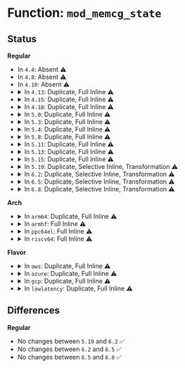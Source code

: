 # Function: <code>mod_memcg_state</code>

## Status
<b>Regular</b>
<ul>
<li>
In <code>4.4</code>: Absent ⚠️
</li>
<li>
In <code>4.8</code>: Absent ⚠️
</li>
<li>
In <code>4.10</code>: Absent ⚠️
</li>
<li>
<details>
<summary>In <code>4.13</code>: Duplicate, Full Inline ⚠️</summary>

**Collision:** Static Duplication

**Inline:** Full

**Transformation:** False

**Instances:**

```
In kernel/fork.c (ffffffff810812e2)
Location: include/linux/memcontrol.h:513
Inline: True
Inline callers:
  - kernel/fork.c:account_kernel_stack
```
```
In mm/page-writeback.c (ffffffff811c767a)
Location: include/linux/memcontrol.h:513
Inline: True
Inline callers:
  - mm/page-writeback.c:__test_set_page_writeback
  - mm/page-writeback.c:test_clear_page_writeback
  - mm/page-writeback.c:clear_page_dirty_for_io
```
```
In mm/workingset.c (ffffffff811ee55c)
Location: include/linux/memcontrol.h:513
Inline: True
Inline callers:
  - mm/workingset.c:shadow_lru_isolate
  - mm/workingset.c:workingset_refault
  - mm/workingset.c:workingset_refault
```
```
In mm/slub.c (ffffffff8122669f)
Location: include/linux/memcontrol.h:513
Inline: True
Inline callers:
  - mm/slub.c:__free_slab
  - mm/slub.c:new_slab
```
</details>
</li>
<li>
<details>
<summary>In <code>4.15</code>: Duplicate, Full Inline ⚠️</summary>

**Collision:** Static Duplication

**Inline:** Full

**Transformation:** False

**Instances:**

```
In kernel/fork.c (ffffffff81087bd2)
Location: include/linux/memcontrol.h:516
Inline: True
Inline callers:
  - kernel/fork.c:account_kernel_stack
```
```
In mm/page-writeback.c (ffffffff811dc4a9)
Location: include/linux/memcontrol.h:516
Inline: True
Inline callers:
  - mm/page-writeback.c:__test_set_page_writeback
  - mm/page-writeback.c:test_clear_page_writeback
  - mm/page-writeback.c:clear_page_dirty_for_io
```
```
In mm/workingset.c (ffffffff812048ac)
Location: include/linux/memcontrol.h:516
Inline: True
Inline callers:
  - mm/workingset.c:shadow_lru_isolate
  - mm/workingset.c:workingset_refault
  - mm/workingset.c:workingset_refault
```
```
In mm/slub.c (ffffffff812416ec)
Location: include/linux/memcontrol.h:516
Inline: True
Inline callers:
  - mm/slub.c:__free_slab
  - mm/slub.c:new_slab
```
</details>
</li>
<li>
<details>
<summary>In <code>4.18</code>: Duplicate, Full Inline ⚠️</summary>

**Collision:** Static Duplication

**Inline:** Full

**Transformation:** False

**Instances:**

```
In kernel/fork.c (ffffffff8108af42)
Location: include/linux/memcontrol.h:554
Inline: True
Inline callers:
  - kernel/fork.c:account_kernel_stack
  - kernel/fork.c:account_kernel_stack
```
```
In mm/memcontrol.c (ffffffff812866c5)
Location: include/linux/memcontrol.h:554
Inline: True
Inline callers:
  - mm/memcontrol.c:mem_cgroup_uncharge_swap
  - mm/memcontrol.c:mem_cgroup_try_charge_swap
  - mm/memcontrol.c:mem_cgroup_swapout
  - mm/memcontrol.c:mem_cgroup_uncharge_skmem
  - mm/memcontrol.c:mem_cgroup_charge_skmem
  - mm/memcontrol.c:mem_cgroup_move_charge_pte_range
  - mm/memcontrol.c:mem_cgroup_move_charge_pte_range
```
</details>
</li>
<li>
<details>
<summary>In <code>5.0</code>: Duplicate, Full Inline ⚠️</summary>

**Collision:** Static Duplication

**Inline:** Full

**Transformation:** False

**Instances:**

```
In kernel/fork.c (ffffffff8109360f)
Location: include/linux/memcontrol.h:594
Inline: True
Inline callers:
  - kernel/fork.c:put_task_stack
  - kernel/fork.c:account_kernel_stack
```
```
In mm/memcontrol.c (ffffffff8129b635)
Location: include/linux/memcontrol.h:594
Inline: True
Inline callers:
  - mm/memcontrol.c:mem_cgroup_uncharge_swap
  - mm/memcontrol.c:mem_cgroup_try_charge_swap
  - mm/memcontrol.c:mem_cgroup_swapout
  - mm/memcontrol.c:mem_cgroup_uncharge_skmem
  - mm/memcontrol.c:mem_cgroup_charge_skmem
  - mm/memcontrol.c:mem_cgroup_move_charge_pte_range
  - mm/memcontrol.c:mem_cgroup_move_charge_pte_range
```
</details>
</li>
<li>
<details>
<summary>In <code>5.3</code>: Duplicate, Full Inline ⚠️</summary>

**Collision:** Static Duplication

**Inline:** Full

**Transformation:** False

**Instances:**

```
In kernel/fork.c (ffffffff810983b4)
Location: include/linux/memcontrol.h:590
Inline: True
Inline callers:
  - kernel/fork.c:copy_process
  - kernel/fork.c:copy_process
  - kernel/fork.c:put_task_stack
  - kernel/fork.c:account_kernel_stack
```
```
In mm/memcontrol.c (ffffffff812b6879)
Location: include/linux/memcontrol.h:590
Inline: True
Inline callers:
  - mm/memcontrol.c:mem_cgroup_uncharge_swap
  - mm/memcontrol.c:mem_cgroup_try_charge_swap
  - mm/memcontrol.c:mem_cgroup_swapout
  - mm/memcontrol.c:mem_cgroup_uncharge_skmem
  - mm/memcontrol.c:mem_cgroup_charge_skmem
  - mm/memcontrol.c:mem_cgroup_move_charge_pte_range
  - mm/memcontrol.c:mem_cgroup_move_charge_pte_range
```
</details>
</li>
<li>
<details>
<summary>In <code>5.4</code>: Duplicate, Full Inline ⚠️</summary>

**Collision:** Static Duplication

**Inline:** Full

**Transformation:** False

**Instances:**

```
In kernel/fork.c (ffffffff8109e98a)
Location: include/linux/memcontrol.h:626
Inline: True
Inline callers:
  - kernel/fork.c:copy_process
  - kernel/fork.c:copy_process
  - kernel/fork.c:put_task_stack
```
```
In mm/memcontrol.c (ffffffff812c8749)
Location: include/linux/memcontrol.h:626
Inline: True
Inline callers:
  - mm/memcontrol.c:mem_cgroup_uncharge_swap
  - mm/memcontrol.c:mem_cgroup_try_charge_swap
  - mm/memcontrol.c:mem_cgroup_swapout
  - mm/memcontrol.c:mem_cgroup_uncharge_skmem
  - mm/memcontrol.c:mem_cgroup_charge_skmem
  - mm/memcontrol.c:mem_cgroup_move_charge_pte_range
  - mm/memcontrol.c:mem_cgroup_move_charge_pte_range
  - mm/memcontrol.c:mod_memcg_obj_state
```
</details>
</li>
<li>
<details>
<summary>In <code>5.8</code>: Duplicate, Full Inline ⚠️</summary>

**Collision:** Static Duplication

**Inline:** Full

**Transformation:** False

**Instances:**

```
In kernel/fork.c (ffffffff810a43f3)
Location: include/linux/memcontrol.h:603
Inline: True
Inline callers:
  - kernel/fork.c:memcg_charge_kernel_stack
```
```
In mm/memcontrol.c (ffffffff812fe017)
Location: include/linux/memcontrol.h:603
Inline: True
Inline callers:
  - mm/memcontrol.c:mem_cgroup_uncharge_swap
  - mm/memcontrol.c:mem_cgroup_try_charge_swap
  - mm/memcontrol.c:mem_cgroup_swapout
  - mm/memcontrol.c:mem_cgroup_uncharge_skmem
  - mm/memcontrol.c:mem_cgroup_charge_skmem
  - mm/memcontrol.c:mem_cgroup_move_charge_pte_range
  - mm/memcontrol.c:mem_cgroup_move_charge_pte_range
  - mm/memcontrol.c:mod_memcg_obj_state
```
</details>
</li>
<li>
<details>
<summary>In <code>5.11</code>: Duplicate, Full Inline ⚠️</summary>

**Collision:** Static Duplication

**Inline:** Full

**Transformation:** False

**Instances:**

```
In mm/percpu.c (ffffffff812854c1)
Location: include/linux/memcontrol.h:921
Inline: True
Inline callers:
  - mm/percpu.c:pcpu_memcg_free_hook
```
```
In mm/memcontrol.c (ffffffff8130a4a7)
Location: include/linux/memcontrol.h:921
Inline: True
Inline callers:
  - mm/memcontrol.c:mem_cgroup_uncharge_swap
  - mm/memcontrol.c:mem_cgroup_try_charge_swap
  - mm/memcontrol.c:mem_cgroup_swapout
  - mm/memcontrol.c:mem_cgroup_uncharge_skmem
  - mm/memcontrol.c:mem_cgroup_charge_skmem
  - mm/memcontrol.c:mem_cgroup_move_charge_pte_range
  - mm/memcontrol.c:mem_cgroup_move_charge_pte_range
```
</details>
</li>
<li>
<details>
<summary>In <code>5.13</code>: Duplicate, Full Inline ⚠️</summary>

**Collision:** Static Duplication

**Inline:** Full

**Transformation:** False

**Instances:**

```
In mm/percpu.c (ffffffff8128a221)
Location: include/linux/memcontrol.h:966
Inline: True
Inline callers:
  - mm/percpu.c:pcpu_memcg_free_hook
```
```
In mm/memcontrol.c (ffffffff81310d47)
Location: include/linux/memcontrol.h:966
Inline: True
Inline callers:
  - mm/memcontrol.c:mem_cgroup_uncharge_swap
  - mm/memcontrol.c:mem_cgroup_try_charge_swap
  - mm/memcontrol.c:mem_cgroup_swapout
  - mm/memcontrol.c:mem_cgroup_uncharge_skmem
  - mm/memcontrol.c:mem_cgroup_charge_skmem
  - mm/memcontrol.c:mem_cgroup_move_charge_pte_range
  - mm/memcontrol.c:mem_cgroup_move_charge_pte_range
```
</details>
</li>
<li>
<details>
<summary>In <code>5.15</code>: Duplicate, Full Inline ⚠️</summary>

**Collision:** Static Duplication

**Inline:** Full

**Transformation:** False

**Instances:**

```
In mm/percpu.c (ffffffff812c95c6)
Location: include/linux/memcontrol.h:957
Inline: True
Inline callers:
  - mm/percpu.c:pcpu_memcg_free_hook
  - mm/percpu.c:pcpu_memcg_post_alloc_hook
```
```
In mm/memcontrol.c (ffffffff8135c021)
Location: include/linux/memcontrol.h:957
Inline: True
Inline callers:
  - mm/memcontrol.c:__mem_cgroup_uncharge_swap
  - mm/memcontrol.c:__mem_cgroup_try_charge_swap
  - mm/memcontrol.c:mem_cgroup_swapout
  - mm/memcontrol.c:mem_cgroup_uncharge_skmem
  - mm/memcontrol.c:mem_cgroup_charge_skmem
  - mm/memcontrol.c:mem_cgroup_move_charge_pte_range
  - mm/memcontrol.c:mem_cgroup_move_charge_pte_range
```
</details>
</li>
<li>
<details>
<summary>In <code>5.19</code>: Duplicate, Selective Inline, Transformation ⚠️</summary>

```c
void mod_memcg_state(struct mem_cgroup *memcg, int idx, int val);
```

**Collision:** Static Duplication

**Inline:** Selective

**Transformation:** True

**Instances:**

```
In mm/percpu.c (ffffffff81326040)
Location: include/linux/memcontrol.h:954
Inline: True
Direct callers:
  - mm/percpu.c:pcpu_memcg_post_alloc_hook
```
```
In mm/vmalloc.c (ffffffff81360500)
Location: include/linux/memcontrol.h:954
Inline: True
Direct callers:
  - mm/vmalloc.c:__vmalloc_area_node
  - mm/vmalloc.c:__vunmap
```
```
In mm/memcontrol.c (ffffffff813cf0b0)
Location: include/linux/memcontrol.h:954
Inline: False
Direct callers:
  - mm/memcontrol.c:obj_cgroup_uncharge_zswap
  - mm/memcontrol.c:obj_cgroup_uncharge_zswap
  - mm/memcontrol.c:obj_cgroup_charge_zswap
  - mm/memcontrol.c:obj_cgroup_charge_zswap
  - mm/memcontrol.c:__mem_cgroup_uncharge_swap
  - mm/memcontrol.c:__mem_cgroup_try_charge_swap
  - mm/memcontrol.c:mem_cgroup_swapout
  - mm/memcontrol.c:mem_cgroup_uncharge_skmem
  - mm/memcontrol.c:mem_cgroup_charge_skmem
  - mm/memcontrol.c:mem_cgroup_move_charge_pte_range
  - mm/memcontrol.c:mem_cgroup_move_charge_pte_range
```
**Symbols:**

```
ffffffff81326040-ffffffff8132607d: mod_memcg_state.constprop.0 (STB_LOCAL)
ffffffff81360500-ffffffff8136053d: mod_memcg_state.constprop.0 (STB_LOCAL)
ffffffff813cf0b0-ffffffff813cf0e6: mod_memcg_state (STB_LOCAL)
```
</details>
</li>
<li>
<details>
<summary>In <code>6.2</code>: Duplicate, Selective Inline, Transformation ⚠️</summary>

```c
void mod_memcg_state(struct mem_cgroup *memcg, int idx, int val);
```

**Collision:** Static Duplication

**Inline:** Selective

**Transformation:** True

**Instances:**

```
In mm/percpu.c (ffffffff8139ae10)
Location: include/linux/memcontrol.h:962
Inline: True
Direct callers:
  - mm/percpu.c:pcpu_memcg_post_alloc_hook
```
```
In mm/vmalloc.c (ffffffff813dc0d0)
Location: include/linux/memcontrol.h:962
Inline: True
Direct callers:
  - mm/vmalloc.c:__vmalloc_area_node
  - mm/vmalloc.c:__vunmap
```
```
In mm/memcontrol.c (ffffffff814542d0)
Location: include/linux/memcontrol.h:962
Inline: False
Direct callers:
  - mm/memcontrol.c:obj_cgroup_uncharge_zswap
  - mm/memcontrol.c:obj_cgroup_uncharge_zswap
  - mm/memcontrol.c:obj_cgroup_charge_zswap
  - mm/memcontrol.c:obj_cgroup_charge_zswap
  - mm/memcontrol.c:__mem_cgroup_uncharge_swap
  - mm/memcontrol.c:__mem_cgroup_try_charge_swap
  - mm/memcontrol.c:mem_cgroup_swapout
  - mm/memcontrol.c:mem_cgroup_uncharge_skmem
  - mm/memcontrol.c:mem_cgroup_charge_skmem
  - mm/memcontrol.c:mem_cgroup_move_charge_pte_range
  - mm/memcontrol.c:mem_cgroup_move_charge_pte_range
```
**Symbols:**

```
ffffffff8139ae10-ffffffff8139ae5f: mod_memcg_state.constprop.0 (STB_LOCAL)
ffffffff813dc0d0-ffffffff813dc11f: mod_memcg_state.constprop.0 (STB_LOCAL)
ffffffff814542d0-ffffffff81454323: mod_memcg_state (STB_LOCAL)
```
</details>
</li>
<li>
<details>
<summary>In <code>6.5</code>: Duplicate, Selective Inline, Transformation ⚠️</summary>

```c
void mod_memcg_state(struct mem_cgroup *memcg, int idx, int val);
```

**Collision:** Static Duplication

**Inline:** Selective

**Transformation:** True

**Instances:**

```
In mm/percpu.c (ffffffff813cded0)
Location: include/linux/memcontrol.h:978
Inline: True
Direct callers:
  - mm/percpu.c:pcpu_memcg_post_alloc_hook
```
```
In mm/vmalloc.c (ffffffff81410af0)
Location: include/linux/memcontrol.h:978
Inline: True
Direct callers:
  - mm/vmalloc.c:__vmalloc_area_node
  - mm/vmalloc.c:vfree
```
```
In mm/memcontrol.c (ffffffff8148a0a0)
Location: include/linux/memcontrol.h:978
Inline: False
Direct callers:
  - mm/memcontrol.c:obj_cgroup_uncharge_zswap
  - mm/memcontrol.c:obj_cgroup_uncharge_zswap
  - mm/memcontrol.c:obj_cgroup_charge_zswap
  - mm/memcontrol.c:obj_cgroup_charge_zswap
  - mm/memcontrol.c:__mem_cgroup_uncharge_swap
  - mm/memcontrol.c:__mem_cgroup_try_charge_swap
  - mm/memcontrol.c:mem_cgroup_swapout
  - mm/memcontrol.c:mem_cgroup_uncharge_skmem
  - mm/memcontrol.c:mem_cgroup_charge_skmem
  - mm/memcontrol.c:mem_cgroup_move_charge_pte_range
  - mm/memcontrol.c:mem_cgroup_move_charge_pte_range
```
**Symbols:**

```
ffffffff813cded0-ffffffff813cdf1f: mod_memcg_state.constprop.0 (STB_LOCAL)
ffffffff81410af0-ffffffff81410b3f: mod_memcg_state.constprop.0 (STB_LOCAL)
ffffffff8148a0a0-ffffffff8148a0f3: mod_memcg_state (STB_LOCAL)
```
</details>
</li>
<li>
<details>
<summary>In <code>6.8</code>: Duplicate, Selective Inline, Transformation ⚠️</summary>

```c
void mod_memcg_state(struct mem_cgroup *memcg, int idx, int val);
```

**Collision:** Static Duplication

**Inline:** Selective

**Transformation:** True

**Instances:**

```
In mm/percpu.c (ffffffff813f8840)
Location: include/linux/memcontrol.h:997
Inline: True
```
```
In mm/vmalloc.c (ffffffff8143d450)
Location: include/linux/memcontrol.h:997
Inline: True
Direct callers:
  - mm/vmalloc.c:__vmalloc_area_node
```
```
In mm/memcontrol.c (ffffffff814b98d0)
Location: include/linux/memcontrol.h:997
Inline: False
Direct callers:
  - mm/memcontrol.c:obj_cgroup_uncharge_zswap
  - mm/memcontrol.c:obj_cgroup_uncharge_zswap
  - mm/memcontrol.c:obj_cgroup_charge_zswap
  - mm/memcontrol.c:obj_cgroup_charge_zswap
  - mm/memcontrol.c:__mem_cgroup_uncharge_swap
  - mm/memcontrol.c:__mem_cgroup_try_charge_swap
  - mm/memcontrol.c:mem_cgroup_swapout
  - mm/memcontrol.c:mem_cgroup_uncharge_skmem
  - mm/memcontrol.c:mem_cgroup_charge_skmem
  - mm/memcontrol.c:mem_cgroup_move_charge_pte_range
  - mm/memcontrol.c:mem_cgroup_move_charge_pte_range
```
**Symbols:**

```
ffffffff813f8840-ffffffff813f888f: mod_memcg_state.constprop.0 (STB_LOCAL)
ffffffff8143d450-ffffffff8143d49f: mod_memcg_state.constprop.0 (STB_LOCAL)
ffffffff814b98d0-ffffffff814b9923: mod_memcg_state (STB_LOCAL)
```
</details>
</li>
</ul>
<b>Arch</b>
<ul>
<li>
<details>
<summary>In <code>arm64</code>: Duplicate, Full Inline ⚠️</summary>

**Collision:** Static Duplication

**Inline:** Full

**Transformation:** False

**Instances:**

```
In kernel/fork.c (ffff8000100f30ac)
Location: include/linux/memcontrol.h:626
Inline: True
Inline callers:
  - kernel/fork.c:dup_task_struct
```
```
In mm/memcontrol.c (ffff80001036b644)
Location: include/linux/memcontrol.h:626
Inline: True
Inline callers:
  - mm/memcontrol.c:mem_cgroup_uncharge_swap
  - mm/memcontrol.c:mem_cgroup_try_charge_swap
  - mm/memcontrol.c:mem_cgroup_swapout
  - mm/memcontrol.c:mem_cgroup_uncharge_skmem
  - mm/memcontrol.c:mem_cgroup_charge_skmem
  - mm/memcontrol.c:mem_cgroup_move_charge_pte_range
  - mm/memcontrol.c:mem_cgroup_move_charge_pte_range
  - mm/memcontrol.c:mod_memcg_obj_state
```
</details>
</li>
<li>
<details>
<summary>In <code>armhf</code>: Full Inline ⚠️</summary>

**Collision:** Unique Static

**Inline:** Full

**Transformation:** False

**Instances:**

```
In mm/memcontrol.c (c055cd64)
Location: include/linux/memcontrol.h:626
Inline: True
Inline callers:
  - mm/memcontrol.c:mem_cgroup_uncharge_swap
  - mm/memcontrol.c:mem_cgroup_try_charge_swap
  - mm/memcontrol.c:mem_cgroup_swapout
  - mm/memcontrol.c:mem_cgroup_uncharge_skmem
  - mm/memcontrol.c:mem_cgroup_charge_skmem
  - mm/memcontrol.c:mem_cgroup_move_charge_pte_range
  - mm/memcontrol.c:mem_cgroup_move_charge_pte_range
  - mm/memcontrol.c:mod_memcg_obj_state
```
</details>
</li>
<li>
<details>
<summary>In <code>ppc64el</code>: Full Inline ⚠️</summary>

**Collision:** Unique Static

**Inline:** Full

**Transformation:** False

**Instances:**

```
In mm/memcontrol.c (c00000000045b130)
Location: include/linux/memcontrol.h:626
Inline: True
Inline callers:
  - mm/memcontrol.c:mem_cgroup_uncharge_swap
  - mm/memcontrol.c:mem_cgroup_try_charge_swap
  - mm/memcontrol.c:mem_cgroup_swapout
  - mm/memcontrol.c:mem_cgroup_uncharge_skmem
  - mm/memcontrol.c:mem_cgroup_charge_skmem
  - mm/memcontrol.c:mem_cgroup_move_charge_pte_range
  - mm/memcontrol.c:mem_cgroup_move_charge_pte_range
  - mm/memcontrol.c:mod_memcg_obj_state
```
</details>
</li>
<li>
<details>
<summary>In <code>riscv64</code>: Full Inline ⚠️</summary>

**Collision:** Unique Static

**Inline:** Full

**Transformation:** False

**Instances:**

```
In mm/memcontrol.c (ffffffe000248d1a)
Location: include/linux/memcontrol.h:626
Inline: True
Inline callers:
  - mm/memcontrol.c:mem_cgroup_uncharge_swap
  - mm/memcontrol.c:mem_cgroup_try_charge_swap
  - mm/memcontrol.c:mem_cgroup_swapout
  - mm/memcontrol.c:mem_cgroup_uncharge_skmem
  - mm/memcontrol.c:mem_cgroup_charge_skmem
  - mm/memcontrol.c:mem_cgroup_move_charge_pte_range
  - mm/memcontrol.c:mem_cgroup_move_charge_pte_range
  - mm/memcontrol.c:mod_memcg_obj_state
```
</details>
</li>
</ul>
<b>Flavor</b>
<ul>
<li>
<details>
<summary>In <code>aws</code>: Duplicate, Full Inline ⚠️</summary>

**Collision:** Static Duplication

**Inline:** Full

**Transformation:** False

**Instances:**

```
In kernel/fork.c (ffffffff810982aa)
Location: include/linux/memcontrol.h:626
Inline: True
Inline callers:
  - kernel/fork.c:copy_process
  - kernel/fork.c:copy_process
  - kernel/fork.c:put_task_stack
```
```
In mm/memcontrol.c (ffffffff812c0d29)
Location: include/linux/memcontrol.h:626
Inline: True
Inline callers:
  - mm/memcontrol.c:mem_cgroup_uncharge_swap
  - mm/memcontrol.c:mem_cgroup_try_charge_swap
  - mm/memcontrol.c:mem_cgroup_swapout
  - mm/memcontrol.c:mem_cgroup_uncharge_skmem
  - mm/memcontrol.c:mem_cgroup_charge_skmem
  - mm/memcontrol.c:mem_cgroup_move_charge_pte_range
  - mm/memcontrol.c:mem_cgroup_move_charge_pte_range
  - mm/memcontrol.c:mod_memcg_obj_state
```
</details>
</li>
<li>
<details>
<summary>In <code>azure</code>: Duplicate, Full Inline ⚠️</summary>

**Collision:** Static Duplication

**Inline:** Full

**Transformation:** False

**Instances:**

```
In kernel/fork.c (ffffffff81086d04)
Location: include/linux/memcontrol.h:626
Inline: True
Inline callers:
  - kernel/fork.c:copy_process
  - kernel/fork.c:copy_process
  - kernel/fork.c:put_task_stack
```
```
In mm/memcontrol.c (ffffffff812b1d99)
Location: include/linux/memcontrol.h:626
Inline: True
Inline callers:
  - mm/memcontrol.c:mem_cgroup_uncharge_swap
  - mm/memcontrol.c:mem_cgroup_try_charge_swap
  - mm/memcontrol.c:mem_cgroup_swapout
  - mm/memcontrol.c:mem_cgroup_uncharge_skmem
  - mm/memcontrol.c:mem_cgroup_charge_skmem
  - mm/memcontrol.c:mem_cgroup_move_charge_pte_range
  - mm/memcontrol.c:mem_cgroup_move_charge_pte_range
  - mm/memcontrol.c:mod_memcg_obj_state
```
</details>
</li>
<li>
<details>
<summary>In <code>gcp</code>: Duplicate, Full Inline ⚠️</summary>

**Collision:** Static Duplication

**Inline:** Full

**Transformation:** False

**Instances:**

```
In kernel/fork.c (ffffffff8109825a)
Location: include/linux/memcontrol.h:626
Inline: True
Inline callers:
  - kernel/fork.c:copy_process
  - kernel/fork.c:copy_process
  - kernel/fork.c:put_task_stack
```
```
In mm/memcontrol.c (ffffffff812beb39)
Location: include/linux/memcontrol.h:626
Inline: True
Inline callers:
  - mm/memcontrol.c:mem_cgroup_uncharge_swap
  - mm/memcontrol.c:mem_cgroup_try_charge_swap
  - mm/memcontrol.c:mem_cgroup_swapout
  - mm/memcontrol.c:mem_cgroup_uncharge_skmem
  - mm/memcontrol.c:mem_cgroup_charge_skmem
  - mm/memcontrol.c:mem_cgroup_move_charge_pte_range
  - mm/memcontrol.c:mem_cgroup_move_charge_pte_range
  - mm/memcontrol.c:mod_memcg_obj_state
```
</details>
</li>
<li>
<details>
<summary>In <code>lowlatency</code>: Duplicate, Full Inline ⚠️</summary>

**Collision:** Static Duplication

**Inline:** Full

**Transformation:** False

**Instances:**

```
In kernel/fork.c (ffffffff8109fe51)
Location: include/linux/memcontrol.h:626
Inline: True
Inline callers:
  - kernel/fork.c:copy_process
  - kernel/fork.c:copy_process
  - kernel/fork.c:put_task_stack
```
```
In mm/memcontrol.c (ffffffff812cf5b2)
Location: include/linux/memcontrol.h:626
Inline: True
Inline callers:
  - mm/memcontrol.c:mem_cgroup_uncharge_swap
  - mm/memcontrol.c:mem_cgroup_try_charge_swap
  - mm/memcontrol.c:mem_cgroup_swapout
  - mm/memcontrol.c:mem_cgroup_uncharge_skmem
  - mm/memcontrol.c:mem_cgroup_charge_skmem
  - mm/memcontrol.c:mem_cgroup_move_charge_pte_range
  - mm/memcontrol.c:mem_cgroup_move_charge_pte_range
  - mm/memcontrol.c:mod_memcg_obj_state
```
</details>
</li>
</ul>

## Differences
<b>Regular</b>
<ul>
<li>
No changes between <code>5.19</code> and <code>6.2</code> ✅
</li>
<li>
No changes between <code>6.2</code> and <code>6.5</code> ✅
</li>
<li>
No changes between <code>6.5</code> and <code>6.8</code> ✅
</li>
</ul>

